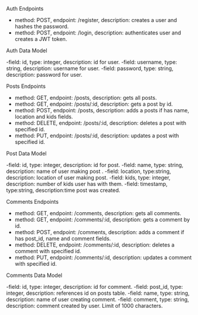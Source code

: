 Auth Endpoints

- method: POST, endpoint: /register, description: creates a user and hashes the password.
- method: POST, endpoint: /login, description: authenticates user and creates a JWT token.

Auth Data Model

-field: id, type: integer, description: id for user.
-field: username, type: string, description: username for user.
-field: password, type: string, description: password for user.

Posts Endpoints

- method: GET, endpoint: /posts, description: gets all posts.
- method: GET, endpoint: /posts/:id, description: gets a post by id.
- method: POST, endpoint: /posts, description: adds a posts if has name, location and kids fields.
- method: DELETE, endpoint: /posts/:id, description: deletes a post with specified id.
- method: PUT, endpoint: /posts/:id, description: updates a post with specified id.

Post Data Model

-field: id, type: integer, description: id for post.
-field: name, type: string, description: name of user making post .
-field: location, type:string, description: location of user making post.
-field: kids, type: integer, description: number of kids user has with them.
-field: timestamp, type:string, description:time post was created.

Comments Endpoints

- method: GET, endpoint: /comments, description: gets all comments.
- method: GET, endpoint: /comments/:id, description: gets a comment by id.
- method: POST, endpoint: /comments, description: adds a comment if has post_id, name and comment fields.
- method: DELETE, endpoint: /comments/:id, description: deletes a comment with specified id.
- method: PUT, endpoint: /comments/:id, description: updates a comment with specified id.

Comments Data Model

-field: id, type: integer, description: id for comment.
-field: post_id, type: integer, description: references id on posts table.
-field: name, type: string, description: name of user creating comment.
-field: comment, type: string, description: comment created by user. Limit of 1000 characters.
